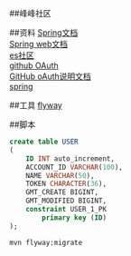 ##峰峰社区

##资料
[Spring文档](https://spring.io/guides)  
[Spring web文档](https://spring.io/guides/g/serving-web-content)  
[es社区](https://elasticsearch.cn/explore)  
[github OAuth](https://developer.github.com/apps/building-oauth-apps/creating-an-oauth-app/)  
[GitHub oAuth说明文档](https://developer.github.com/apps/building-github-apps/identifying-and-authorizing-users-for-github-apps/)  
[spring](https://docs.spring.io/spring-boot/docs/)

##工具
[flyway](https://flywaydb.org/)

##脚本
```sql
create table USER
(
	ID INT auto_increment,
	ACCOUNT_ID VARCHAR(100),
	NAME VARCHAR(50),
	TOKEN CHARACTER(36),
	GMT_CREATE BIGINT,
	GMT_MODIFIED BIGINT,
	constraint USER_1_PK
		primary key (ID)
);


```

```bash
mvn flyway:migrate
```